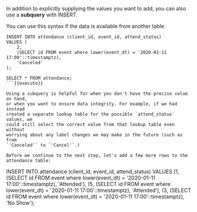 In addition to explicitly supplying the values you want to add, you can also 
use a **subquery** with INSERT. 

You can use this syntax if the data is available from another table:

```
INSERT INTO attendance (client_id, event_id, attend_status)
VALUES (
    2,
    (SELECT id FROM event where lower(event_dt) = '2020-01-11 17:00'::timestamptz),
    'Canceled'
);

SELECT * FROM attendance;
```{{execute}}

Using a subquery is helpful for when you don't have the precise value on hand, 
or when you want to ensure data integrity. For example, if we had instead 
created a separate lookup table for the possible `attend_status` values, we 
could still select the correct value from that lookup table even without 
worrying about any label changes we may make in the future (such as from 
`'Canceled'` to `'Cancel'`.)

Before we continue to the next step, let's add a few more rows to the 
attendance table:

```
INSERT INTO attendance (client_id, event_id, attend_status)
VALUES (1,
    (SELECT id FROM event where lower(event_dt) = '2020-01-11 17:00'::timestamptz),
    'Attended'),
    (5,
    (SELECT id FROM event where lower(event_dt) = '2020-01-11 17:00'::timestamptz),
    'Attended'),
    (3,
    (SELECT id FROM event where lower(event_dt) = '2020-01-11 17:00'::timestamptz),
    'No Show');
```{{execute}}
